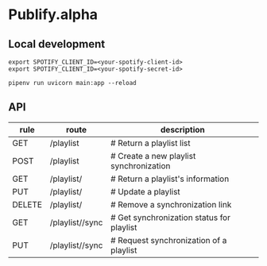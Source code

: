 # Publify.alpha
## Local development
```
export SPOTIFY_CLIENT_ID=<your-spotify-client-id>
export SPOTIFY_CLIENT_ID=<your-spotify-secret-id>

pipenv run uvicorn main:app --reload
```

## API
| rule  |      route          |   description                           |
--------|---------------------|-----------------------------------------| 
|GET    | /playlist           | # Return a playlist list                |
|POST   | /playlist           | # Create a new playlist synchronization |
|GET    | /playlist/<id>      | # Return a playlist's information       |
|PUT    | /playlist/<id>      | # Update a playlist                     |
|DELETE | /playlist/<id>      | # Remove a synchronization link         |
|GET    | /playlist/<id>/sync | # Get synchronization status for playlist|
|PUT    | /playlist/<id>/sync | # Request synchronization of a playlist |

